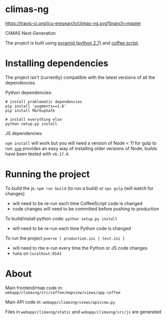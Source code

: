 climas-ng
=========

https://travis-ci.org/jcu-eresearch/climas-ng.svg?branch=master

CliMAS Next Generation

The project is built using [pyramid (python 2.7)](https://trypyramid.com/) and [coffee script](https://coffeescript.org/).

# Installing dependencies 
The project isn't (currently) compatible with the latest versions of all the dependencies. 

Python dependencies:

```
# install problematic dependencies
pip install 'pygments==1.6'
pip install MarkupSafe

# install everything else
python setup.py install
```

JS dependencies:

`npm install` will work but you will need a version of Node < 11 for gulp to run.
[`nvm`](https://github.com/nvm-sh/nvm) provides an easy way of installing older versions of Node;
builds have been tested with `v8.17.0`.

# Running the project

To build the js: `npm run build` (to run a build) or `npx gulp` (will watch for changes)
- will need to be re-run each time CoffeeScript code is changed
- code changes will need to be committed before pushing to production

To build/install python code: `python setup.py install`
- will need to be re-run each time Python code is changed

To run the project `pserve [ production.ini | test.ini ]`
- will need to rbe e-run every time the Python or JS code changes
- runs on `localhost:6543`

# About

Main frontend/map code in: `webapp/climasng/src/coffee/mapview/views/app.coffee`

Main API code in: `webapp/climasng/views/apiview.py`

Files in `webapp/climasng/static` and `webapp/climasng/src/js` are generated
